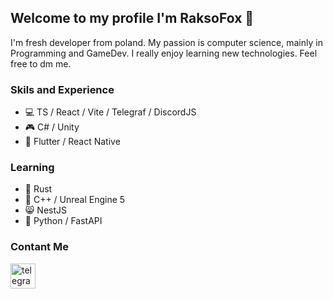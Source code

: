 ## Welcome to my profile I'm RaksoFox 👋

I'm fresh developer from poland. My passion is computer science, mainly in Programming and GameDev. I really enjoy learning new technologies. Feel free to dm me.

### Skils and Experience
- 💻 TS / React / Vite / Telegraf / DiscordJS
- 🎮 C# / Unity
- 📱 Flutter / React Native

### Learning
- 🦀 Rust
- 💾 C++ / Unreal Engine 5
- 😸 NestJS
- 🐍 Python / FastAPI

### Contant Me
[<img src='https://cdn4.iconfinder.com/data/icons/logos-and-brands/512/335_Telegram_logo-512.png' alt='telegram' height='40'>](https://t.me/RaksoFox)  
